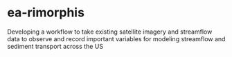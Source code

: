 # ea-rimorphis
Developing a workflow to take existing satellite imagery and streamflow data to observe and record  important variables for modeling streamflow and sediment transport across the US
